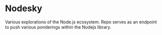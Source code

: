 # Nodesky
Various explorations of the Node.js ecosystem. Repo serves as an endpoint to push various ponderings within the Nodejs library. 
